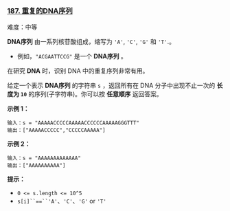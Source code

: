 ﻿### [187\. 重复的DNA序列](https://leetcode.cn/problems/repeated-dna-sequences/)

难度：中等

**DNA序列** 由一系列核苷酸组成，缩写为 `'A'`, `'C'`, `'G'` 和 `'T'`.。

-   例如，`"ACGAATTCCG"` 是一个 **DNA序列** 。

在研究 **DNA** 时，识别 DNA 中的重复序列非常有用。

给定一个表示 **DNA序列** 的字符串 `s` ，返回所有在 DNA 分子中出现不止一次的 **长度为 `10`** 的序列(子字符串)。你可以按 **任意顺序** 返回答案。

**示例 1：**

```
输入：s = "AAAAACCCCCAAAAACCCCCCAAAAAGGGTTT"
输出：["AAAAACCCCC","CCCCCAAAAA"]

```

**示例 2：**

```
输入：s = "AAAAAAAAAAAAA"
输出：["AAAAAAAAAA"]

```

**提示：**

-   `0 <= s.length <= 10^5`
-   `s[i]``==``'A'`、`'C'`、`'G'` or `'T'`
